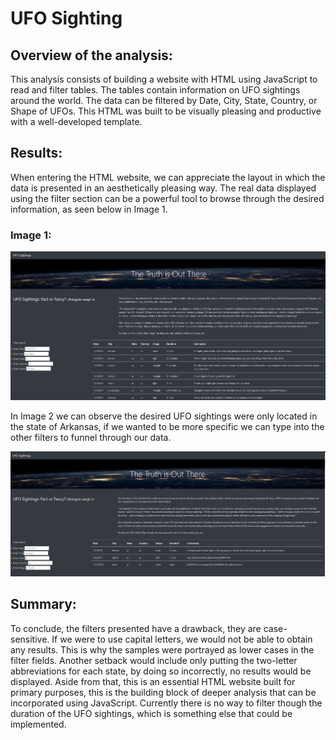 # UFO Sighting

## Overview of the analysis:

  This analysis consists of building a website with HTML using JavaScript to read and filter tables. The tables contain information on UFO sightings around the world. The data can be filtered by Date, City, State, Country, or Shape of UFOs. This HTML was built to be visually pleasing and productive with a well-developed template. 
  
## Results:

When entering the HTML website, we can appreciate the layout in which the data is presented in an aesthetically pleasing way. The real data displayed using the filter section can be a powerful tool to browse through the desired information, as seen below in Image 1.
### Image 1: 
![Image 1](https://github.com/Sergg99/Challenge-12/blob/1c5de3585bc57fac95ca10f03ca4f421330518e8/UFO%20Sightings/Analysis%20Pictures/Welcome%20to%20The%20Truth%20is%20Out%20There.jpg)

In Image 2 we can observe the desired UFO sightings were only located in the state of Arkansas, if we wanted to be more specific we can type into the other filters to funnel through our data.

![Image 2](https://github.com/Sergg99/Challenge-12/blob/1c5de3585bc57fac95ca10f03ca4f421330518e8/UFO%20Sightings/Analysis%20Pictures/Screenshot%202023-01-05%20211205.jpg)


## Summary:

To conclude, the filters presented have a drawback, they are case-sensitive. If we were to use capital letters, we would not be able to obtain any results. This is why the samples were portrayed as lower cases in the filter fields. Another setback would include only putting the two-letter abbreviations for each state, by doing so incorrectly, no results would be displayed. Aside from that, this is an essential HTML website built for primary purposes, this is the building block of deeper analysis that can be incorporated using JavaScript. Currently there is no way to filter though the duration of the UFO sightings, which is something else that could be implemented. 
